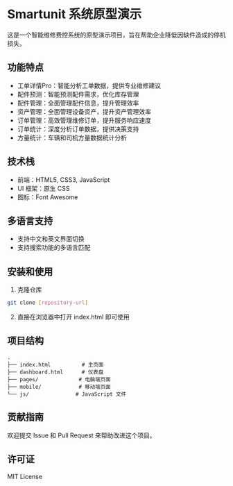 # Smartunit 系统原型演示

这是一个智能维修费控系统的原型演示项目，旨在帮助企业降低因缺件造成的停机损失。

## 功能特点

- 工单详情Pro：智能分析工单数据，提供专业维修建议
- 配件预测：智能预测配件需求，优化库存管理
- 配件管理：全面管理配件信息，提升管理效率
- 资产管理：全面管理设备资产，提升资产管理效率
- 订单管理：高效管理维修订单，提升服务响应速度
- 订单统计：深度分析订单数据，提供决策支持
- 方量统计：车辆和司机方量数据统计分析

## 技术栈

- 前端：HTML5, CSS3, JavaScript
- UI 框架：原生 CSS
- 图标：Font Awesome

## 多语言支持

- 支持中文和英文界面切换
- 支持搜索功能的多语言匹配

## 安装和使用

1. 克隆仓库
```bash
git clone [repository-url]
```

2. 直接在浏览器中打开 index.html 即可使用

## 项目结构

```
.
├── index.html          # 主页面
├── dashboard.html      # 仪表盘
├── pages/             # 电脑端页面
├── mobile/            # 移动端页面
└── js/               # JavaScript 文件
```

## 贡献指南

欢迎提交 Issue 和 Pull Request 来帮助改进这个项目。

## 许可证

MIT License